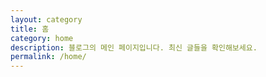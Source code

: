 ```yaml
---
layout: category
title: 홈
category: home
description: 블로그의 메인 페이지입니다. 최신 글들을 확인해보세요.
permalink: /home/
---
```


